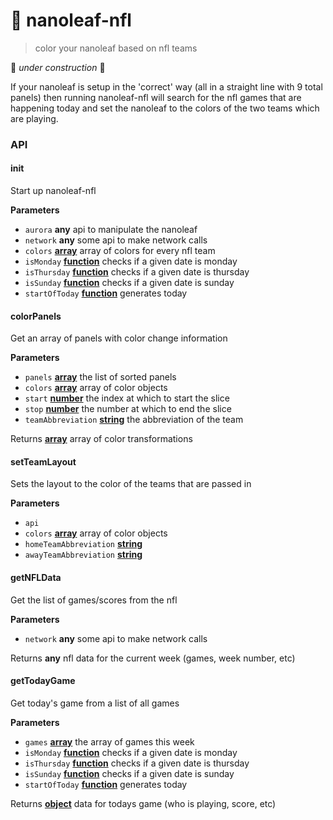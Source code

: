 # 🏈 nanoleaf-nfl

> color your nanoleaf based on nfl teams

🚧 _under construction_ 🚧

If your nanoleaf is setup in the 'correct' way (all in a straight line with 9 total panels) then running nanoleaf-nfl will search for the nfl games that are happening today and set the nanoleaf to the colors of the two teams which are playing.

### API

<!-- Generated by documentation.js. Update this documentation by updating the source code. -->

#### init

Start up nanoleaf-nfl

**Parameters**

-   `aurora` **any** api to manipulate the nanoleaf
-   `network` **any** some api to make network calls
-   `colors` **[array](https://developer.mozilla.org/en-US/docs/Web/JavaScript/Reference/Global_Objects/Array)** array of colors for every nfl team
-   `isMonday` **[function](https://developer.mozilla.org/en-US/docs/Web/JavaScript/Reference/Statements/function)** checks if a given date is monday
-   `isThursday` **[function](https://developer.mozilla.org/en-US/docs/Web/JavaScript/Reference/Statements/function)** checks if a given date is thursday
-   `isSunday` **[function](https://developer.mozilla.org/en-US/docs/Web/JavaScript/Reference/Statements/function)** checks if a given date is sunday
-   `startOfToday` **[function](https://developer.mozilla.org/en-US/docs/Web/JavaScript/Reference/Statements/function)** generates today

#### colorPanels

Get an array of panels with color change information

**Parameters**

-   `panels` **[array](https://developer.mozilla.org/en-US/docs/Web/JavaScript/Reference/Global_Objects/Array)** the list of sorted panels
-   `colors` **[array](https://developer.mozilla.org/en-US/docs/Web/JavaScript/Reference/Global_Objects/Array)** array of color objects
-   `start` **[number](https://developer.mozilla.org/en-US/docs/Web/JavaScript/Reference/Global_Objects/Number)** the index at which to start the slice
-   `stop` **[number](https://developer.mozilla.org/en-US/docs/Web/JavaScript/Reference/Global_Objects/Number)** the number at which to end the slice
-   `teamAbbreviation` **[string](https://developer.mozilla.org/en-US/docs/Web/JavaScript/Reference/Global_Objects/String)** the abbreviation of the team

Returns **[array](https://developer.mozilla.org/en-US/docs/Web/JavaScript/Reference/Global_Objects/Array)** array of color transformations

#### setTeamLayout

Sets the layout to the color of the teams that are passed in

**Parameters**

-   `api`  
-   `colors` **[array](https://developer.mozilla.org/en-US/docs/Web/JavaScript/Reference/Global_Objects/Array)** array of color objects
-   `homeTeamAbbreviation` **[string](https://developer.mozilla.org/en-US/docs/Web/JavaScript/Reference/Global_Objects/String)** 
-   `awayTeamAbbreviation` **[string](https://developer.mozilla.org/en-US/docs/Web/JavaScript/Reference/Global_Objects/String)** 

#### getNFLData

Get the list of games/scores from the nfl

**Parameters**

-   `network` **any** some api to make network calls

Returns **any** nfl data for the current week (games, week number, etc)

#### getTodayGame

Get today's game from a list of all games

**Parameters**

-   `games` **[array](https://developer.mozilla.org/en-US/docs/Web/JavaScript/Reference/Global_Objects/Array)** the array of games this week
-   `isMonday` **[function](https://developer.mozilla.org/en-US/docs/Web/JavaScript/Reference/Statements/function)** checks if a given date is monday
-   `isThursday` **[function](https://developer.mozilla.org/en-US/docs/Web/JavaScript/Reference/Statements/function)** checks if a given date is thursday
-   `isSunday` **[function](https://developer.mozilla.org/en-US/docs/Web/JavaScript/Reference/Statements/function)** checks if a given date is sunday
-   `startOfToday` **[function](https://developer.mozilla.org/en-US/docs/Web/JavaScript/Reference/Statements/function)** generates today

Returns **[object](https://developer.mozilla.org/en-US/docs/Web/JavaScript/Reference/Global_Objects/Object)** data for todays game (who is playing, score, etc)
